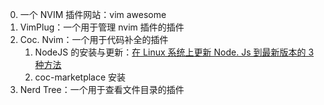 
0. 一个 NVIM 插件网站：vim awesome
1. VimPlug：一个用于管理 nvim 插件的插件
2. Coc. Nvim：一个用于代码补全的插件
	1. NodeJS 的安装与更新：[在 Linux 系统上更新 Node. Js 到最新版本的 3 种方法]( https://blog.csdn.net/sumeiff/article/details/125677116 )
	2. coc-marketplace 安装
3. Nerd Tree：一个用于查看文件目录的插件